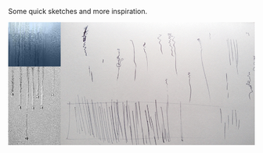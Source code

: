 Some quick sketches and more inspiration.

![Example Image](/project_images/1000x500_thoughts2.jpg?raw=true "sketches and more inspiration")



